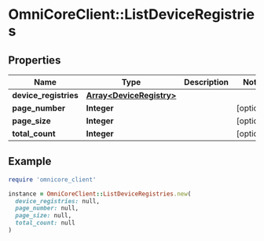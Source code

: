# OmniCoreClient::ListDeviceRegistries

## Properties

| Name | Type | Description | Notes |
| ---- | ---- | ----------- | ----- |
| **device_registries** | [**Array&lt;DeviceRegistry&gt;**](DeviceRegistry.md) |  |  |
| **page_number** | **Integer** |  | [optional] |
| **page_size** | **Integer** |  | [optional] |
| **total_count** | **Integer** |  | [optional] |

## Example

```ruby
require 'omnicore_client'

instance = OmniCoreClient::ListDeviceRegistries.new(
  device_registries: null,
  page_number: null,
  page_size: null,
  total_count: null
)
```


